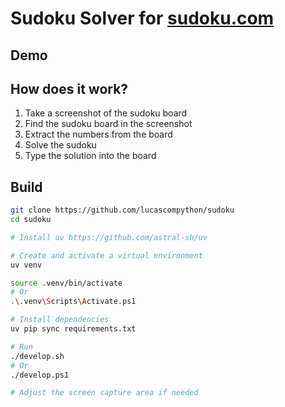 # Sudoku Solver for [sudoku.com](https://sudoku.com)


## Demo





## How does it work?

1. Take a screenshot of the sudoku board
2. Find the sudoku board in the screenshot
3. Extract the numbers from the board
4. Solve the sudoku
5. Type the solution into the board

## Build

```bash
git clone https://github.com/lucascompython/sudoku
cd sudoku

# Install uv https://github.com/astral-sh/uv

# Create and activate a virtual environment
uv venv

source .venv/bin/activate
# Or
.\.venv\Scripts\Activate.ps1

# Install dependencies
uv pip sync requirements.txt

# Run
./develop.sh
# Or
./develop.ps1

# Adjust the screen capture area if needed
```
